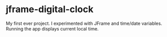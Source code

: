 # jframe-digital-clock
My first ever project. I experimented with JFrame and time/date variables. Running the app displays current local time.
